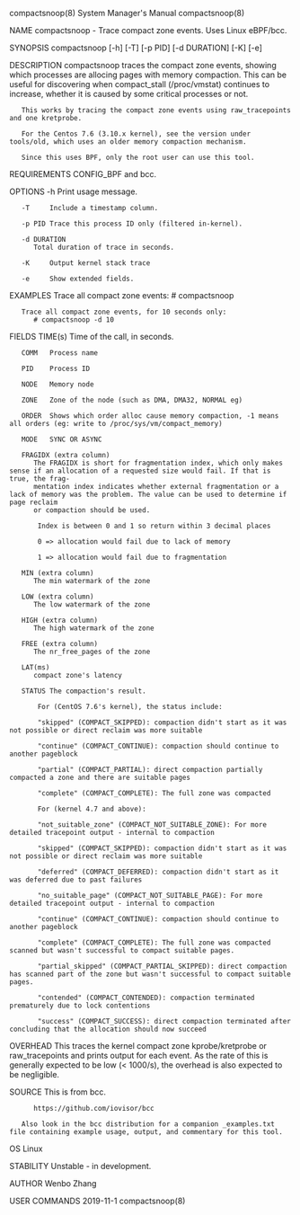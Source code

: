 compactsnoop(8)							    System Manager's Manual						       compactsnoop(8)

NAME
       compactsnoop - Trace compact zone events. Uses Linux eBPF/bcc.

SYNOPSIS
       compactsnoop [-h] [-T] [-p PID] [-d DURATION] [-K] [-e]

DESCRIPTION
       compactsnoop traces the compact zone events, showing which processes are allocing pages with memory compaction. This can be useful for discovering when
       compact_stall (/proc/vmstat) continues to increase, whether it is caused by some critical processes or not.

       This works by tracing the compact zone events using raw_tracepoints and one kretprobe.

       For the Centos 7.6 (3.10.x kernel), see the version under tools/old, which uses an older memory compaction mechanism.

       Since this uses BPF, only the root user can use this tool.

REQUIREMENTS
       CONFIG_BPF and bcc.

OPTIONS
       -h     Print usage message.

       -T     Include a timestamp column.

       -p PID Trace this process ID only (filtered in-kernel).

       -d DURATION
	      Total duration of trace in seconds.

       -K     Output kernel stack trace

       -e     Show extended fields.

EXAMPLES
       Trace all compact zone events:
	      # compactsnoop

       Trace all compact zone events, for 10 seconds only:
	      # compactsnoop -d 10

FIELDS
       TIME(s)
	      Time of the call, in seconds.

       COMM   Process name

       PID    Process ID

       NODE   Memory node

       ZONE   Zone of the node (such as DMA, DMA32, NORMAL eg)

       ORDER  Shows which order alloc cause memory compaction, -1 means all orders (eg: write to /proc/sys/vm/compact_memory)

       MODE   SYNC OR ASYNC

       FRAGIDX (extra column)
	      The FRAGIDX is short for fragmentation index, which only makes sense if an allocation of a requested size would fail. If that is true, the frag‐
	      mentation index indicates whether external fragmentation or a lack of memory was the problem. The value can be used to determine if page reclaim
	      or compaction should be used.

	       Index is between 0 and 1 so return within 3 decimal places

	       0 => allocation would fail due to lack of memory

	       1 => allocation would fail due to fragmentation

       MIN (extra column)
	      The min watermark of the zone

       LOW (extra column)
	      The low watermark of the zone

       HIGH (extra column)
	      The high watermark of the zone

       FREE (extra column)
	      The nr_free_pages of the zone

       LAT(ms)
	      compact zone's latency

       STATUS The compaction's result.

	       For (CentOS 7.6's kernel), the status include:

	       "skipped" (COMPACT_SKIPPED): compaction didn't start as it was not possible or direct reclaim was more suitable

	       "continue" (COMPACT_CONTINUE): compaction should continue to another pageblock

	       "partial" (COMPACT_PARTIAL): direct compaction partially compacted a zone and there are suitable pages

	       "complete" (COMPACT_COMPLETE): The full zone was compacted

	       For (kernel 4.7 and above):

	       "not_suitable_zone" (COMPACT_NOT_SUITABLE_ZONE): For more detailed tracepoint output - internal to compaction

	       "skipped" (COMPACT_SKIPPED): compaction didn't start as it was not possible or direct reclaim was more suitable

	       "deferred" (COMPACT_DEFERRED): compaction didn't start as it was deferred due to past failures

	       "no_suitable_page" (COMPACT_NOT_SUITABLE_PAGE): For more detailed tracepoint output - internal to compaction

	       "continue" (COMPACT_CONTINUE): compaction should continue to another pageblock

	       "complete" (COMPACT_COMPLETE): The full zone was compacted scanned but wasn't successful to compact suitable pages.

	       "partial_skipped" (COMPACT_PARTIAL_SKIPPED): direct compaction has scanned part of the zone but wasn't successful to compact suitable pages.

	       "contended" (COMPACT_CONTENDED): compaction terminated prematurely due to lock contentions

	       "success" (COMPACT_SUCCESS): direct compaction terminated after concluding that the allocation should now succeed

OVERHEAD
       This  traces the kernel compact zone kprobe/kretprobe or raw_tracepoints and prints output for each event. As the rate of this is generally expected to
       be low (< 1000/s), the overhead is also expected to be negligible.

SOURCE
       This is from bcc.

	      https://github.com/iovisor/bcc

       Also look in the bcc distribution for a companion _examples.txt file containing example usage, output, and commentary for this tool.

OS
       Linux

STABILITY
       Unstable - in development.

AUTHOR
       Wenbo Zhang

USER COMMANDS								   2019-11-1							       compactsnoop(8)
